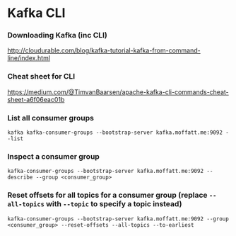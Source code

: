 # Kafka CLI

### Downloading Kafka (inc CLI)
http://cloudurable.com/blog/kafka-tutorial-kafka-from-command-line/index.html

### Cheat sheet for CLI
https://medium.com/@TimvanBaarsen/apache-kafka-cli-commands-cheat-sheet-a6f06eac01b

### List all consumer groups
`kafka kafka-consumer-groups --bootstrap-server kafka.moffatt.me:9092 --list`

### Inspect a consumer group
`kafka-consumer-groups --bootstrap-server kafka.moffatt.me:9092 --describe --group <consumer_group>`

### Reset offsets for all topics for a consumer group (replace `--all-topics` with `--topic` to specify a topic instead)
`kafka-consumer-groups --bootstrap-server kafka.moffatt.me:9092 --group <consumer_group> --reset-offsets --all-topics --to-earliest`
